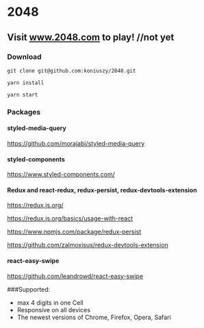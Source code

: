 # 2048

## Visit www.2048.com to play! //not yet

### Download

```
git clone git@github.com:koniuszy/2048.git
```

```
yarn install
```

```
yarn start
```

### Packages

#### styled-media-query
https://github.com/morajabi/styled-media-query

#### styled-components
https://www.styled-components.com/


#### Redux and react-redux, redux-persist, redux-devtools-extension 
https://redux.js.org/

https://redux.js.org/basics/usage-with-react

https://www.npmjs.com/package/redux-persist

https://github.com/zalmoxisus/redux-devtools-extension


####  react-easy-swipe
https://github.com/leandrowd/react-easy-swipe



###Supported:
* max 4 digits in one Cell
* Responsive on all devices 
* The newest versions of Chrome, Firefox, Opera, Safari
